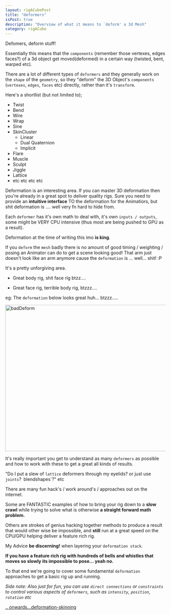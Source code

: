 ```yaml
---
layout: rigACubePost
title: "deformers"
isPost: true
description: "Overview of what it means to `deform' a 3d Mesh"
category: rigACube
---
```


Defomers, deform stuff! 

Essentially this means that the `components` (remember those vertexes, edges
faces?) of a 3d object get moved(deformed) in a certain way (twisted, bent, warped etc). 

There are a lot of different types of `deformers` and  they generally work 
on the `shape` of the `geometry`, so they "deform" the 3D Object's `components`
(`vertexes`, `edges`, `faces` etc) directly, rather than it's `transform`. 

Here's a shortlist (but not limited to);

- Twist
- Bend
- Wire
- Wrap
- Sine
- SkinCluster
    - Linear
    - Dual Quaternion
    - Implicit
- Flare
- Muscle
- Sculpt 
- Jiggle
- Lattice
- etc etc etc etc

Deformation is an interesting area. If you can master 3D deformation then
you're already in a great spot to deliver quality rigs. Sure you need to 
provide an **intuitive interface** TO the deformation for the Animatiors, but 
shit deformation is .... well very fn hard to hide from.

Each `deformer` has it's own math to deal with, it's own `inputs / outputs`, 
some might be VERY CPU intensive (thus most are being pushed to GPU as a result).

Deformation at the time of writing this imo **is king**. 

If you `deform` the `mesh` badly there is no amount of good timing / weighting 
/ posing an Animator can do to get a scene looking good! That arm just doesn't
look like an arm anymore cause the `deformation` is ... well... shit! :P

It's a pretty unforgiving area. 

- Great body rig, shit face rig btzz....

- Great face rig, terrible body rig, btzzz....

eg: The `deformation` below looks great huh... btzzz.....

<img src="http://www.anim83d.com/images/examples/badDeform.png" width="506" height="459" alt="badDeform">

It's really important you get to understand as many `deformers` as possible and 
how to work with these to get a great all kinds of results. 

"Do I put a slew of `lattice` deformers through my eyelids? or just use 
`joints`?` `blendshapes`?" etc 

There are many fun hack's / work around's / approaches out on the internet.

Some are FANTASTIC examples of how to bring your rig down to a **slow crawl**
while trying to solve what is otherwise **a straight forward math problem.**

Others are strokes of genius hacking together methods to produce a result 
that would other wise be impossible, and **still** run at a great speed on the CPU/GPU
helping deliver a feature rich rig. 

My Advice **be discerning!** when layering your `deformation stack`.
 
 **If you have a feature rich rig with hundreds of bells and whistles that 
moves so slowly its impossible to pose... yeah no.**

To that end we're going to cover some fundamental `deformation` approaches 
to get a basic rig up and running.

*Side note: Also just for fun, you can use `direct connections` or `constraints` to control
various aspects of `deformers`, such as `intensity`, `position`, `rotation` etc*

[.. onwards...deformation-skinning](2019-09-17-skinning.md)

